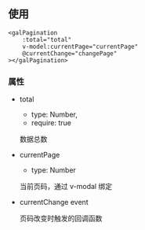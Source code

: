 ## 使用

```
<galPagination
	:total="total"
	v-model:currentPage="currentPage"
	@currentChange="changePage"
></galPagination>
```

### 属性

-   total

    -   type: Number,
    -   require: true

    数据总数

-   currentPage

    -   type: Number

    当前页码，通过 v-modal 绑定

-   currentChange event

    页码改变时触发的回调函数
